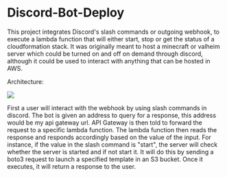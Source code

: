 # Discord-Bot-Deploy

This project integrates Discord's slash commands or outgoing webhook, to execute a lambda function that will either start, stop or get the status of a cloudformation stack. 
It was originally meant to host a minecraft or valheim server which could be turned on and off on demand through discord, although it could be used to interact with anything that can be hosted in AWS. 

Architecture:

![](https://user-images.githubusercontent.com/70664028/120233952-efa34d00-c224-11eb-805a-8f78a4d2c7ec.png)

First a user will interact with the webhook by using slash commands in discord. The bot is given an address to query for a response, this address would be my api gateway url. API Gateway is then told to forward the request to a specific lambda function. The lambda function then reads the response and responds accordingly based on the value of the input. For instance, if the value in the slash command is "start", the server will check whether the server is started and if not start it. It will do this by sending a boto3 request to launch a specified template in an S3 bucket. Once it executes, it will return a response to the user. 
